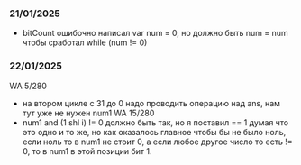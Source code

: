 ### 21/01/2025
- bitCount ошибочно написал var num = 0, но должно быть num = num чтобы сработал 
while (num != 0)

### 22/01/2025
WA 5/280
- на втором цикле с 31 до 0 надо проводить операцию над ans, нам тут уже не нужен num1
WA 15/280
- num1 and (1 shl i) != 0 должно быть так, но я поставил == 1 думая что это одно и то же, но
как оказалось главное чтобы бы не было ноль, если ноль то в num1 не стоит 0, а если любое
другое число то есть != 0, то в num1 в этой позиции бит 1. 